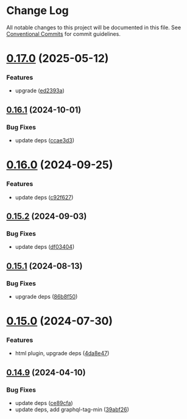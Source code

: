 # Change Log

All notable changes to this project will be documented in this file.
See [Conventional Commits](https://conventionalcommits.org) for commit guidelines.

# [0.17.0](https://github.com/izatop/reform/compare/v0.16.1...v0.17.0) (2025-05-12)

### Features

- upgrade ([ed2393a](https://github.com/izatop/reform/commit/ed2393a59b52a59f677cc6ab4648ac6d391d8695))

## [0.16.1](https://github.com/izatop/reform/compare/v0.16.0...v0.16.1) (2024-10-01)

### Bug Fixes

- update deps ([ccae3d3](https://github.com/izatop/reform/commit/ccae3d3ba040a42710a4103c71835be78d828c12))

# [0.16.0](https://github.com/izatop/reform/compare/v0.15.2...v0.16.0) (2024-09-25)

### Features

- update deps ([c92f627](https://github.com/izatop/reform/commit/c92f6276128ab16f422441adea7bb1bdfb8b3fb2))

## [0.15.2](https://github.com/izatop/reform/compare/v0.15.1...v0.15.2) (2024-09-03)

### Bug Fixes

- update deps ([df03404](https://github.com/izatop/reform/commit/df0340430aed22d011423d722e779fa783116735))

## [0.15.1](https://github.com/izatop/reform/compare/v0.15.0...v0.15.1) (2024-08-13)

### Bug Fixes

- upgrade deps ([86b8f50](https://github.com/izatop/reform/commit/86b8f50a242cb823bba475f0d728962b34b6ef61))

# [0.15.0](https://github.com/izatop/reform/compare/v0.14.9...v0.15.0) (2024-07-30)

### Features

- html plugin, upgrade deps ([4da8e47](https://github.com/izatop/reform/commit/4da8e478d1c28e7d9b42b044f899b2ab1daee437))

## [0.14.9](https://github.com/izatop/reform/compare/v0.14.8...v0.14.9) (2024-04-10)

### Bug Fixes

- update deps ([ce89cfa](https://github.com/izatop/reform/commit/ce89cfabbee77772bfa3aa745a151fa66c49d76c))
- update deps, add graphql-tag-min ([39abf26](https://github.com/izatop/reform/commit/39abf26ae0a7b02482a66b7e9c91c1fe5fa65bde))
